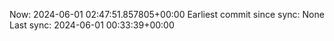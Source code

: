 Now: 2024-06-01 02:47:51.857805+00:00 Earliest commit since sync: None Last sync: 2024-06-01 00:33:39+00:00
